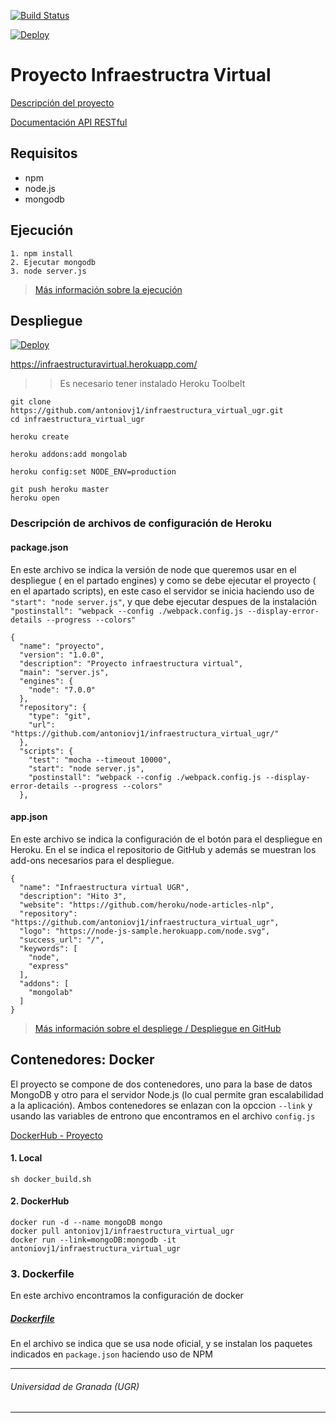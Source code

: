 [![Build Status](https://travis-ci.org/antoniovj1/infraestructura_virtual_ugr.svg?branch=master)](https://travis-ci.org/antoniovj1/infraestructura_virtual_ugr)

[![Deploy](https://www.herokucdn.com/deploy/button.png)](https://heroku.com/deploy?template=https://github.com/antoniovj1/infraestructura_virtual_ugr)

# Proyecto Infraestructra Virtual

[Descripción del proyecto](https://antoniovj1.github.io/infraestructura_virtual_ugr/)

[Documentación API RESTful](https://github.com/antoniovj1/infraestructura_virtual_ugr/wiki/API)


## Requisitos
* npm
* node.js
* mongodb

## Ejecución
 ```
 1. npm install
 2. Ejecutar mongodb
 3. node server.js
 ```
 
 > [Más información sobre la ejecución](https://github.com/antoniovj1/infraestructura_virtual_ugr/wiki/Hito-2)

 
## Despliegue
[![Deploy](https://www.herokucdn.com/deploy/button.png)](https://heroku.com/deploy?template=https://github.com/antoniovj1/infraestructura_virtual_ugr)

https://infraestructuravirtual.herokuapp.com/

>> Es necesario tener instalado Heroku Toolbelt

```
git clone https://github.com/antoniovj1/infraestructura_virtual_ugr.git 
cd infraestructura_virtual_ugr

heroku create 

heroku addons:add mongolab 

heroku config:set NODE_ENV=production

git push heroku master
heroku open
```
### Descripción de archivos de configuración de Heroku

#### package.json
En este archivo se indica la versión de node que queremos usar en el despliegue ( en el partado engines) y como se 
debe ejecutar el proyecto ( en el apartado scripts), en este caso el servidor se inicia haciendo uso de ` "start": "node server.js"`,
 y que debe ejecutar despues de la instalación `"postinstall": "webpack --config ./webpack.config.js --display-error-details --progress --colors"`

```
{
  "name": "proyecto",
  "version": "1.0.0",
  "description": "Proyecto infraestructura virtual",
  "main": "server.js",
  "engines": {
    "node": "7.0.0"
  },
  "repository": {
    "type": "git",
    "url": "https://github.com/antoniovj1/infraestructura_virtual_ugr/"
  },
  "scripts": {
    "test": "mocha --timeout 10000",
    "start": "node server.js",
    "postinstall": "webpack --config ./webpack.config.js --display-error-details --progress --colors"
  },
  ```
#### app.json
En este archivo se indica la configuración de el botón para el despliegue en Heroku. En el se indica el repositorio de GitHub y además se muestran
los add-ons necesarios para el despliegue.

```
{
  "name": "Infraestructura virtual UGR",
  "description": "Hito 3",
  "website": "https://github.com/heroku/node-articles-nlp",
  "repository": "https://github.com/antoniovj1/infraestructura_virtual_ugr",
  "logo": "https://node-js-sample.herokuapp.com/node.svg",
  "success_url": "/",
  "keywords": [
    "node",
    "express"
  ],
  "addons": [
    "mongolab"
  ]
}
```
> [Más información sobre el despliege / Despliegue en GitHub](https://github.com/antoniovj1/infraestructura_virtual_ugr/wiki/Hito-3)

## Contenedores: Docker

El proyecto se compone de dos contenedores, uno para la base de datos
MongoDB y otro para el servidor Node.js (lo cual permite gran escalabilidad
a la aplicación). Ambos contenedores se enlazan con la opccion `--link`
y usando las variables de entrono que encontramos en el archivo `config.js`

[DockerHub - Proyecto](https://hub.docker.com/r/antoniovj1/infraestructura_virtual_ugr/)

#### 1. Local
```
sh docker_build.sh
```

#### 2. DockerHub
```
docker run -d --name mongoDB mongo
docker pull antoniovj1/infraestructura_virtual_ugr
docker run --link=mongoDB:mongodb -it antoniovj1/infraestructura_virtual_ugr
```

### 3. Dockerfile
En este archivo encontramos la configuración de docker

##### [Dockerfile](https://github.com/antoniovj1/infraestructura_virtual_ugr/blob/master/Dockerfile)

En el archivo se indica que se usa node oficial, y se instalan
los paquetes indicados en `package.json` haciendo uso de NPM

___
###### Universidad de Granada (UGR)
___
